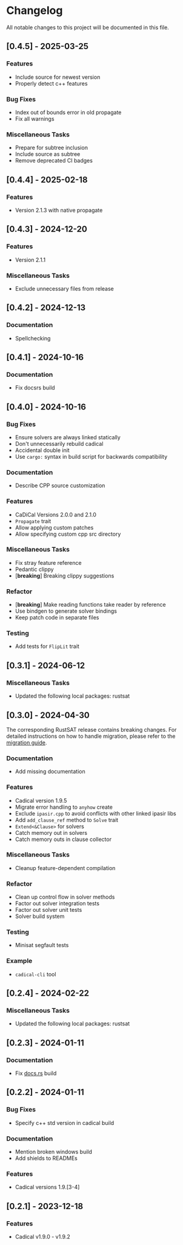 # Changelog

All notable changes to this project will be documented in this file.

## [0.4.5] - 2025-03-25

### Features

- Include source for newest version
- Properly detect c++ features

### Bug Fixes

- Index out of bounds error in old propagate
- Fix all warnings

### Miscellaneous Tasks

- Prepare for subtree inclusion
- Include source as subtree
- Remove deprecated CI badges

<!-- generated by git-cliff -->
## [0.4.4] - 2025-02-18

### Features

- Version 2.1.3 with native propagate

<!-- generated by git-cliff -->
## [0.4.3] - 2024-12-20

### Features

- Version 2.1.1

### Miscellaneous Tasks

- Exclude unnecessary files from release

<!-- generated by git-cliff -->
## [0.4.2] - 2024-12-13

### Documentation

- Spellchecking

<!-- generated by git-cliff -->
## [0.4.1] - 2024-10-16

### Documentation

- Fix docsrs build

<!-- generated by git-cliff -->
## [0.4.0] - 2024-10-16

### Bug Fixes

- Ensure solvers are always linked statically
- Don't unnecessarily rebuild cadical
- Accidental double init
- Use `cargo:` syntax in build script for backwards compatibility

### Documentation

- Describe CPP source customization

### Features

- CaDiCal Versions 2.0.0 and 2.1.0
- `Propagate` trait
- Allow applying custom patches
- Allow specifying custom cpp src directory

### Miscellaneous Tasks

- Fix stray feature reference
- Pedantic clippy
- [**breaking**] Breaking clippy suggestions

### Refactor

- [**breaking**] Make reading functions take reader by reference
- Use bindgen to generate solver bindings
- Keep patch code in separate files

### Testing

- Add tests for `FlipLit` trait

<!-- generated by git-cliff -->
## [0.3.1] - 2024-06-12

### Miscellaneous Tasks

- Updated the following local packages: rustsat

<!-- generated by git-cliff -->
## [0.3.0] - 2024-04-30

The corresponding RustSAT release contains breaking changes. For detailed
instructions on how to handle migration, please refer to the [migration
guide](https://github.com/chrjabs/rustsat/blob/main/docs/0-5-0-migration-guide.md).

### Documentation

- Add missing documentation

### Features

- Cadical version 1.9.5
- Migrate error handling to `anyhow` create
- Exclude `ipasir.cpp` to avoid conflicts with other linked ipasir libs
- Add `add_clause_ref` method to `Solve` trait
- `Extend<&Clause>` for solvers
- Catch memory out in solvers
- Catch memory outs in clause collector

### Miscellaneous Tasks

- Cleanup feature-dependent compilation

### Refactor

- Clean up control flow in solver methods
- Factor out solver integration tests
- Factor out solver unit tests
- Solver build system

### Testing

- Minisat segfault tests

### Example

- `cadical-cli` tool

<!-- generated by git-cliff -->
## [0.2.4] - 2024-02-22

### Miscellaneous Tasks

- Updated the following local packages: rustsat

<!-- generated by git-cliff -->
<!-- generated by git-cliff -->
## [0.2.3] - 2024-01-11

### Documentation

- Fix [docs.rs](https://docs.rs/rustsat-cadical) build

## [0.2.2] - 2024-01-11

### Bug Fixes

- Specify c++ std version in cadical build

### Documentation

- Mention broken windows build
- Add shields to READMEs

### Features

- Cadical versions 1.9.[3-4]

<!-- generated by git-cliff -->
## [0.2.1] - 2023-12-18

### Features

- Cadical v1.9.0 - v1.9.2

<!-- generated by git-cliff -->
